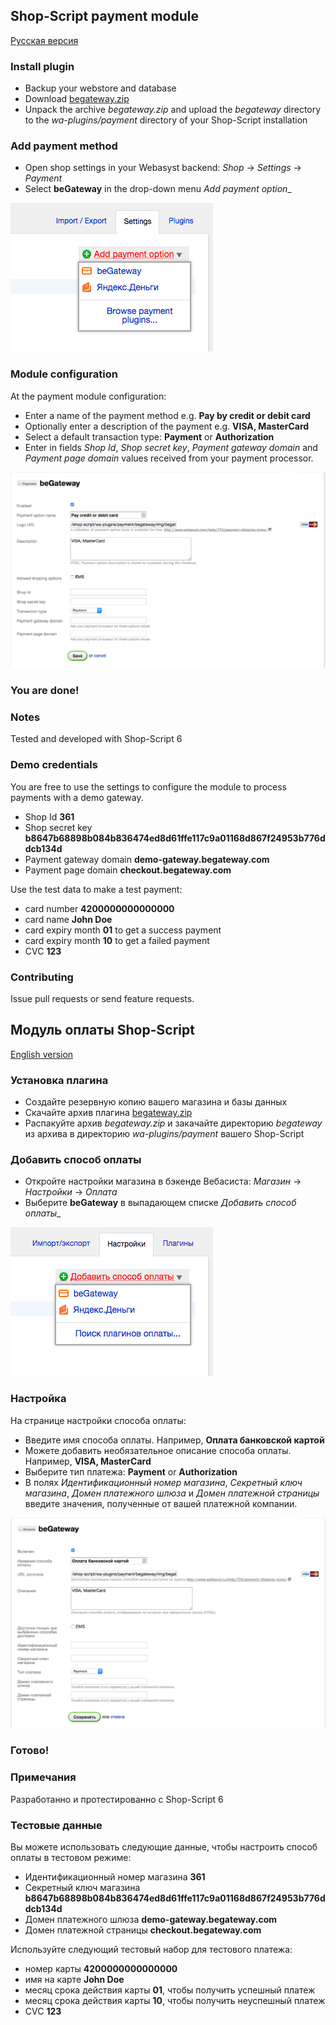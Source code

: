 ## Shop-Script payment module

[Русская версия](#модуль-оплаты-shop-script)

### Install plugin

  * Backup your webstore and database
  * Download [begateway.zip](https://github.com/BeGateway/shop-script-payment-module/raw/master/begateway.zip)
  * Unpack the archive _begateway.zip_ and upload the _begateway_ directory to the _wa-plugins/payment_ directory of your Shop-Script installation

### Add payment method

  * Open shop settings in your Webasyst backend: _Shop_ &#8594; _Settings_ &#8594; _Payment_
  * Select __beGateway__ in the drop-down menu _Add payment option__

![Add payment option](https://github.com/BeGateway/shop-script-payment-module/raw/master/doc/add-payment-option.png)

### Module configuration

At the payment module configuration:

  * Enter a name of the payment method e.g. __Pay by credit or debit card__
  * Optionally enter a description of the payment e.g. __VISA,
    MasterCard__
  * Select a default transaction type: __Payment__ or __Authorization__
  * Enter in fields _Shop Id_, _Shop secret key_, _Payment gateway domain_ and _Payment page domain_ values received from your payment processor.

![Module configuration](https://github.com/BeGateway/shop-script-payment-module/raw/master/doc/module-configuration.png)

### You are done!

### Notes

Tested and developed with Shop-Script 6

### Demo credentials

You are free to use the settings to configure the module to process
payments with a demo gateway.

  * Shop Id __361__
  * Shop secret key __b8647b68898b084b836474ed8d61ffe117c9a01168d867f24953b776ddcb134d__
  * Payment gateway domain __demo-gateway.begateway.com__
  * Payment page domain __checkout.begateway.com__


Use the test data to make a test payment:

  * card number __4200000000000000__
  * card name __John Doe__
  * card expiry month __01__ to get a success payment
  * card expiry month __10__ to get a failed payment
  * CVC __123__

### Contributing

Issue pull requests or send feature requests.


## Модуль оплаты Shop-Script

[English version](#shop-script-payment-module)

### Установка плагина

  * Создайте резервную копию вашего магазина и базы данных
  * Скачайте архив плагина [begateway.zip](https://github.com/BeGateway/shop-script-payment-module/raw/master/begateway.zip)
  * Распакуйте архив _begateway.zip_ и закачайте директорию _begateway_ из архива в директорию _wa-plugins/payment_ вашего Shop-Script

### Добавить способ оплаты

  * Откройте настройки магазина в бэкенде Вебасиста: _Магазин_ &#8594; _Настройки_ &#8594; _Оплата_
  * Выберите __beGateway__ в выпадающем списке _Добавить способ оплаты__

![Добавить способ оплаты](https://github.com/BeGateway/shop-script-payment-module/raw/master/doc/add-payment-option-ru.png)

### Настройка

На странице настройки способа оплаты:

  * Введите имя способа оплаты. Например, __Оплата банковской картой__
  * Можете добавить необязательное описание способа оплаты. Например, __VISA,
    MasterCard__
  * Выберите тип платежа: __Payment__ or __Authorization__
  * В полях _Идентификационный номер магазина_, _Секретный ключ магазина_, _Домен платежного шлюза_ и _Домен платежной страницы_ введите значения, полученные от вашей платежной компании.

![Настройка способа оплаты](https://github.com/BeGateway/shop-script-payment-module/raw/master/doc/module-configuration-ru.png)

### Готово!

### Примечания

Разработанно и протестированно с Shop-Script 6

### Тестовые данные

Вы можете использовать следующие данные, чтобы настроить способ оплаты в
тестовом режиме:

  * Идентификационный номер магазина __361__
  * Секретный ключ магазина __b8647b68898b084b836474ed8d61ffe117c9a01168d867f24953b776ddcb134d__
  * Домен платежного шлюза __demo-gateway.begateway.com__
  * Домен платежной страницы __checkout.begateway.com__


Используйте следующий тестовый набор для тестового платежа:

  * номер карты __4200000000000000__
  * имя на карте __John Doe__
  * месяц срока действия карты __01__, чтобы получить успешный платеж
  * месяц срока действия карты __10__, чтобы получить неуспешный платеж
  * CVC __123__
